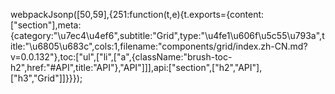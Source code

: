 webpackJsonp([50,59],{251:function(t,e){t.exports={content:["section"],meta:{category:"\u7ec4\u4ef6",subtitle:"Grid",type:"\u4fe1\u606f\u5c55\u793a",title:"\u6805\u683c",cols:1,filename:"components/grid/index.zh-CN.md?v=0.0.132"},toc:["ul",["li",["a",{className:"brush-toc-h2",href:"#API",title:"API"},"API"]]],api:["section",["h2","API"],["h3","Grid"]]}}});